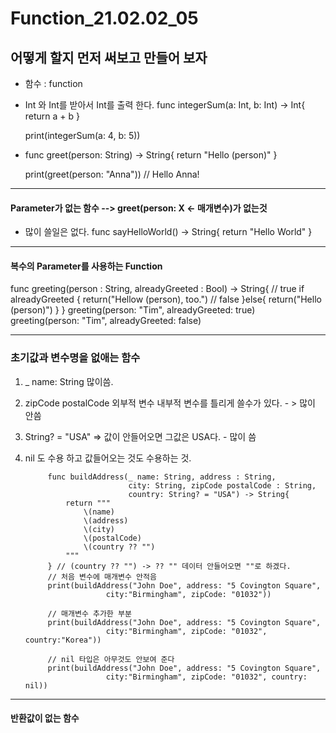 # Function_21.02.02_05
## 어떻게 할지 먼저 써보고 만들어 보자 


-  함수 : function
-  Int 와 Int를 받아서 Int를 출력 한다.
    func integerSum(a: Int, b: Int) -> Int{
        return a + b
    }

    print(integerSum(a: 4, b: 5))

- func greet(person: String) -> String{
  return "Hello \(person)"
  }

  print(greet(person: "Anna")) // Hello Anna! 

---  
#### Parameter가 없는 함수 --> greet(person: X <- 매개변수)가 없는것
- 많이 쓸일은 없다.
func sayHelloWorld() -> String{
    return "Hello World"
}
----
#### 복수의 Parameter를 사용하는 Function

func greeting(person : String, alreadyGreeted : Bool)
-> String{
    // true
    if alreadyGreeted {
        return("Hellow \(person), too.")
    // false
    }else{
        return("Hello \(person)")
    }
}
greeting(person: "Tim", alreadyGreeted: true)
greeting(person: "Tim", alreadyGreeted: false)

----

### 초기값과 변수명을 없애는 함수
1) _ name: String 많이씀.

2) zipCode postalCode 외부적 변수 내부적 변수를 틀리게 쓸수가 있다. - > 많이 안씀

3) String? = "USA" => 값이 안들어오면 그값은 USA다. - 많이 씀

4) nil 도 수용 하고 값들어오는 것도 수용하는 것.

            func buildAddress(_ name: String, address : String,
                              city: String, zipCode postalCode : String,
                              country: String? = "USA") -> String{
                return """
                    \(name)
                    \(address)
                    \(city)
                    \(postalCode)
                    \(country ?? "")
                """
            } // (country ?? "") -> ?? "" 데이터 안들어오면 ""로 하겠다.
            // 처음 변수에 매개변수 안적음
            print(buildAddress("John Doe", address: "5 Covington Square",
                         city:"Birmingham", zipCode: "01032"))

            // 매개변수 추가한 부분
            print(buildAddress("John Doe", address: "5 Covington Square",
                         city:"Birmingham", zipCode: "01032", country:"Korea"))

            // nil 타입은 아무것도 안보여 준다
            print(buildAddress("John Doe", address: "5 Covington Square",
                         city:"Birmingham", zipCode: "01032", country: nil))

---
#### 반환값이 없는 함수
